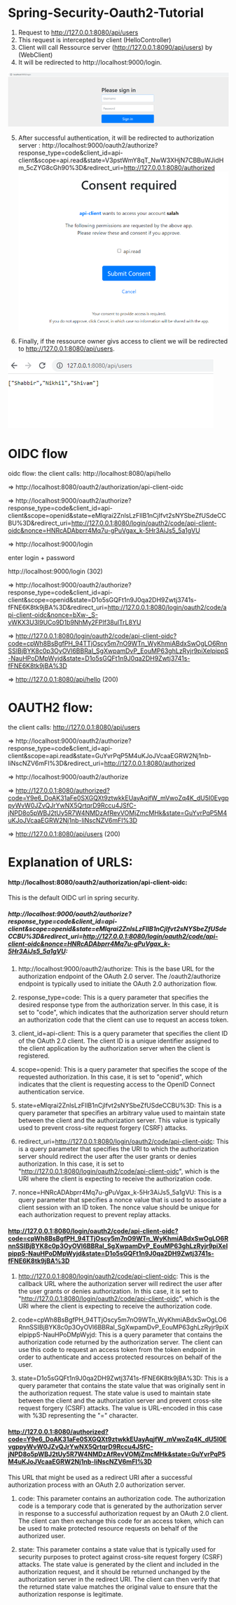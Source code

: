 # Spring-Security-Oauth2-Tutorial

1) Request to http://127.0.0.1:8080/api/users
2) This request is intercepted by client (HelloController)
3) Client will call Ressource server (http://127.0.0.1:8090/api/users) by (WebClient)
4) It will be redirected to http://localhost:9000/login.

![img_2.png](img_2.png)

5) After successful authentication, it will be redirected to authorization server :
http://localhost:9000/oauth2/authorize?response_type=code&client_id=api-client&scope=api.read&state=V3pstWmY8qT_NwW3XHjN7CBBuWJidHm_5cZYG8cGh90%3D&redirect_uri=http://127.0.0.1:8080/authorized
![img.png](img.png)
6) Finally, if the ressource owner givs access to client we will be redirected to  http://127.0.0.1:8080/api/users.

![img_3.png](img_3.png)


# OIDC flow

oidc flow:
the client calls: http://localhost:8080/api/hello

=> http://localhost:8080/oauth2/authorization/api-client-oidc

=> http://localhost:9000/oauth2/authorize?response_type=code&client_id=api-client&scope=openid&state=eMlqrai2ZnlsLzFIlB1nCjIfvt2sNYSbeZfUSdeCCBU%3D&redirect_uri=http://127.0.0.1:8080/login/oauth2/code/api-client-oidc&nonce=HNRcADAbprr4Mq7u-gPuVgax_k-5Hr3AiJs5_5a1gVU

=> http://localhost:9000/login

enter login + password

http://localhost:9000/login (302)

=> http://localhost:9000/oauth2/authorize?response_type=code&client_id=api-client&scope=openid&state=D1o5sGQFt1n9J0qa2DH9Zwtj3741s-fFNE6K8tk9jBA%3D&redirect_uri=http://127.0.0.1:8080/login/oauth2/code/api-client-oidc&nonce=bXw-_S-vWKX3U3l9UCo9D1b9NhMy2FPlf38ulTrL8YU

=> http://127.0.0.1:8080/login/oauth2/code/api-client-oidc?code=cpWh8BsBgfPH_94TTjOscy5m7nO9WTn_WyKhmiABdxSwOgLO6RnnSSIBjBYK8c0p3OyOVl6BBRaI_SgXwpamDvP_EouMP63ghLzRyjr9piXelpippS-NauHPoDMpWyjd&state=D1o5sGQFt1n9J0qa2DH9Zwtj3741s-fFNE6K8tk9jBA%3D

=> http://127.0.0.1:8080/api/hello (200)

# OAUTH2 flow:

the client calls: http://127.0.0.1:8080/api/users

=> http://localhost:9000/oauth2/authorize?response_type=code&client_id=api-client&scope=api.read&state=GuYvrPqP5M4uKJoJVcaaEGRW2Nj1nb-liNscNZV6mFI%3D&redirect_uri=http://127.0.0.1:8080/authorized

=> http://localhost:9000/oauth2/authorize

=> http://127.0.0.1:8080/authorized?code=Y9e6_DoAK31aFe0SXGQXt9ztwkkEUayAqjfW_mVwoZq4K_dU5I0EvgppyWvW0JZvQJrYwNX5QrtqrD9Rccu4JSfC-jNPD8o5pWBJ2tUy5R7W4NMDzAfRevVOMjZmcMHk&state=GuYvrPqP5M4uKJoJVcaaEGRW2Nj1nb-liNscNZV6mFI%3D

=> http://127.0.0.1:8080/api/users (200)


# Explanation of URLS:

#### http://localhost:8080/oauth2/authorization/api-client-oidc:

This is the default OIDC url in spring security.

##### http://localhost:9000/oauth2/authorize?response_type=code&client_id=api-client&scope=openid&state=eMlqrai2ZnlsLzFIlB1nCjIfvt2sNYSbeZfUSdeCCBU%3D&redirect_uri=http://127.0.0.1:8080/login/oauth2/code/api-client-oidc&nonce=HNRcADAbprr4Mq7u-gPuVgax_k-5Hr3AiJs5_5a1gVU:

1) http://localhost:9000/oauth2/authorize: This is the base URL for the authorization endpoint of the OAuth 2.0 server. The /oauth2/authorize endpoint is typically used to initiate the OAuth 2.0 authorization flow.

2) response_type=code: This is a query parameter that specifies the desired response type from the authorization server. In this case, it is set to "code", which indicates that the authorization server should return an authorization code that the client can use to request an access token.

3) client_id=api-client: This is a query parameter that specifies the client ID of the OAuth 2.0 client. The client ID is a unique identifier assigned to the client application by the authorization server when the client is registered.

4) scope=openid: This is a query parameter that specifies the scope of the requested authorization. In this case, it is set to "openid", which indicates that the client is requesting access to the OpenID Connect authentication service.

5) state=eMlqrai2ZnlsLzFIlB1nCjIfvt2sNYSbeZfUSdeCCBU%3D: This is a query parameter that specifies an arbitrary value used to maintain state between the client and the authorization server. This value is typically used to prevent cross-site request forgery (CSRF) attacks.

6) redirect_uri=http://127.0.0.1:8080/login/oauth2/code/api-client-oidc: This is a query parameter that specifies the URI to which the authorization server should redirect the user after the user grants or denies authorization. In this case, it is set to "http://127.0.0.1:8080/login/oauth2/code/api-client-oidc", which is the URI where the client is expecting to receive the authorization code.

7) nonce=HNRcADAbprr4Mq7u-gPuVgax_k-5Hr3AiJs5_5a1gVU: This is a query parameter that specifies a nonce value that is used to associate a client session with an ID token. The nonce value should be unique for each authorization request to prevent replay attacks.


#### http://127.0.0.1:8080/login/oauth2/code/api-client-oidc?code=cpWh8BsBgfPH_94TTjOscy5m7nO9WTn_WyKhmiABdxSwOgLO6RnnSSIBjBYK8c0p3OyOVl6BBRaI_SgXwpamDvP_EouMP63ghLzRyjr9piXelpippS-NauHPoDMpWyjd&state=D1o5sGQFt1n9J0qa2DH9Zwtj3741s-fFNE6K8tk9jBA%3D

1) http://127.0.0.1:8080/login/oauth2/code/api-client-oidc: This is the callback URL where the authorization server will redirect the user after the user grants or denies authorization. In this case, it is set to "http://127.0.0.1:8080/login/oauth2/code/api-client-oidc", which is the URI where the client is expecting to receive the authorization code.

2) code=cpWh8BsBgfPH_94TTjOscy5m7nO9WTn_WyKhmiABdxSwOgLO6RnnSSIBjBYK8c0p3OyOVl6BBRaI_SgXwpamDvP_EouMP63ghLzRyjr9piXelpippS-NauHPoDMpWyjd: This is a query parameter that contains the authorization code returned by the authorization server. The client can use this code to request an access token from the token endpoint in order to authenticate and access protected resources on behalf of the user.

3) state=D1o5sGQFt1n9J0qa2DH9Zwtj3741s-fFNE6K8tk9jBA%3D: This is a query parameter that contains the state value that was originally sent in the authorization request. The state value is used to maintain state between the client and the authorization server and prevent cross-site request forgery (CSRF) attacks. The value is URL-encoded in this case with %3D representing the "=" character.

#### http://127.0.0.1:8080/authorized?code=Y9e6_DoAK31aFe0SXGQXt9ztwkkEUayAqjfW_mVwoZq4K_dU5I0EvgppyWvW0JZvQJrYwNX5QrtqrD9Rccu4JSfC-jNPD8o5pWBJ2tUy5R7W4NMDzAfRevVOMjZmcMHk&state=GuYvrPqP5M4uKJoJVcaaEGRW2Nj1nb-liNscNZV6mFI%3D

This URL that might be used as a redirect URI after a successful authorization process with an OAuth 2.0 authorization server.

1) code: This parameter contains an authorization code. The authorization code is a temporary code that is generated by the authorization server in response to a successful authorization request by an OAuth 2.0 client. The client can then exchange this code for an access token, which can be used to make protected resource requests on behalf of the authorized user.

2) state: This parameter contains a state value that is typically used for security purposes to protect against cross-site request forgery (CSRF) attacks. The state value is generated by the client and included in the authorization request, and it should be returned unchanged by the authorization server in the redirect URI. The client can then verify that the returned state value matches the original value to ensure that the authorization response is legitimate.